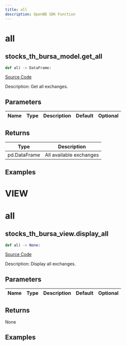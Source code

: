 ```yaml
---
title: all
description: OpenBB SDK Function
---
```

# all

## stocks_th_bursa_model.get_all

```python
def al) -> DataFrame:
```
[Source Code](https://github.com/OpenBB-finance/OpenBBTerminal/tree/main/openbb_terminal/stocks/tradinghours/bursa_model.py#L97)

Description: Get all exchanges.

## Parameters

| Name | Type | Description | Default | Optional |
| ---- | ---- | ----------- | ------- | -------- |

## Returns

| Type | Description |
| ---- | ----------- |
| pd.DataFrame | All available exchanges |

## Examples




# VIEW

# all

## stocks_th_bursa_view.display_all

```python
def al) -> None:
```
[Source Code](https://github.com/OpenBB-finance/OpenBBTerminal/tree/main/openbb_terminal/stocks/tradinghours/bursa_view.py#L83)

Description: Display all exchanges.

## Parameters

| Name | Type | Description | Default | Optional |
| ---- | ---- | ----------- | ------- | -------- |

## Returns

None

## Examples

